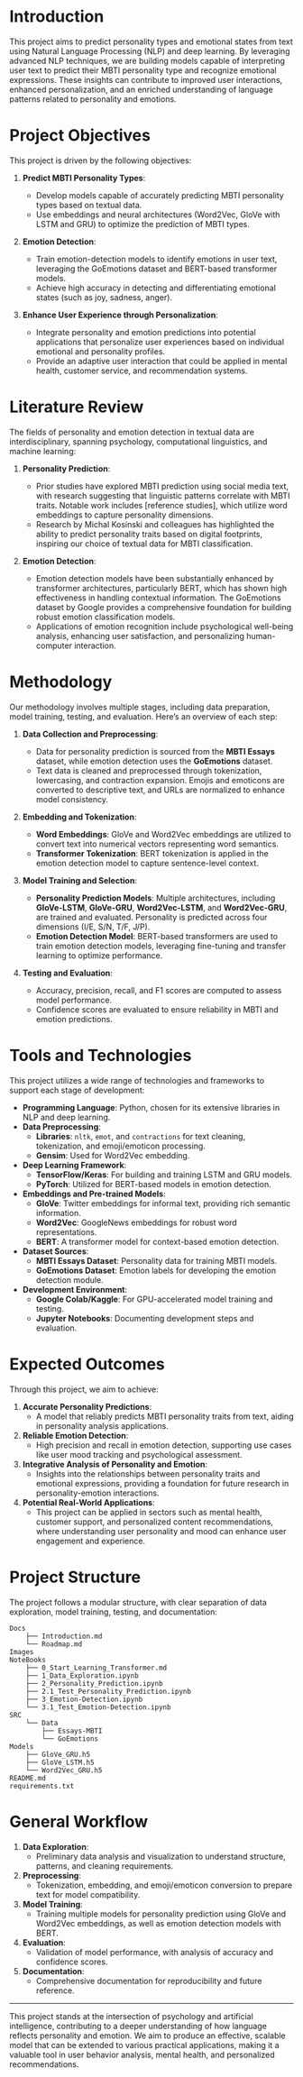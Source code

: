 # Introduction

This project aims to predict personality types and emotional states from text using Natural Language Processing (NLP) and deep learning. By leveraging advanced NLP techniques, we are building models capable of interpreting user text to predict their MBTI personality type and recognize emotional expressions. These insights can contribute to improved user interactions, enhanced personalization, and an enriched understanding of language patterns related to personality and emotions.

# Project Objectives

This project is driven by the following objectives:

1. **Predict MBTI Personality Types**:
    - Develop models capable of accurately predicting MBTI personality types based on textual data.
    - Use embeddings and neural architectures (Word2Vec, GloVe with LSTM and GRU) to optimize the prediction of MBTI types.

2. **Emotion Detection**:
    - Train emotion-detection models to identify emotions in user text, leveraging the GoEmotions dataset and BERT-based transformer models.
    - Achieve high accuracy in detecting and differentiating emotional states (such as joy, sadness, anger).

3. **Enhance User Experience through Personalization**:
    - Integrate personality and emotion predictions into potential applications that personalize user experiences based on individual emotional and personality profiles.
    - Provide an adaptive user interaction that could be applied in mental health, customer service, and recommendation systems.

# Literature Review

The fields of personality and emotion detection in textual data are interdisciplinary, spanning psychology, computational linguistics, and machine learning:

1. **Personality Prediction**:
    - Prior studies have explored MBTI prediction using social media text, with research suggesting that linguistic patterns correlate with MBTI traits. Notable work includes [reference studies], which utilize word embeddings to capture personality dimensions.
    - Research by Michal Kosinski and colleagues has highlighted the ability to predict personality traits based on digital footprints, inspiring our choice of textual data for MBTI classification.

2. **Emotion Detection**:
    - Emotion detection models have been substantially enhanced by transformer architectures, particularly BERT, which has shown high effectiveness in handling contextual information. The GoEmotions dataset by Google provides a comprehensive foundation for building robust emotion classification models.
    - Applications of emotion recognition include psychological well-being analysis, enhancing user satisfaction, and personalizing human-computer interaction.

# Methodology

Our methodology involves multiple stages, including data preparation, model training, testing, and evaluation. Here’s an overview of each step:

1. **Data Collection and Preprocessing**:
    - Data for personality prediction is sourced from the **MBTI Essays** dataset, while emotion detection uses the **GoEmotions** dataset.
    - Text data is cleaned and preprocessed through tokenization, lowercasing, and contraction expansion. Emojis and emoticons are converted to descriptive text, and URLs are normalized to enhance model consistency.

2. **Embedding and Tokenization**:
    - **Word Embeddings**: GloVe and Word2Vec embeddings are utilized to convert text into numerical vectors representing word semantics.
    - **Transformer Tokenization**: BERT tokenization is applied in the emotion detection model to capture sentence-level context.

3. **Model Training and Selection**:
    - **Personality Prediction Models**: Multiple architectures, including **GloVe-LSTM**, **GloVe-GRU**, **Word2Vec-LSTM**, and **Word2Vec-GRU**, are trained and evaluated. Personality is predicted across four dimensions (I/E, S/N, T/F, J/P).
    - **Emotion Detection Model**: BERT-based transformers are used to train emotion detection models, leveraging fine-tuning and transfer learning to optimize performance.

4. **Testing and Evaluation**:
    - Accuracy, precision, recall, and F1 scores are computed to assess model performance.
    - Confidence scores are evaluated to ensure reliability in MBTI and emotion predictions.

# Tools and Technologies

This project utilizes a wide range of technologies and frameworks to support each stage of development:

- **Programming Language**: Python, chosen for its extensive libraries in NLP and deep learning.
- **Data Preprocessing**:
    - **Libraries**: `nltk`, `emot`, and `contractions` for text cleaning, tokenization, and emoji/emoticon processing.
    - **Gensim**: Used for Word2Vec embedding.
- **Deep Learning Framework**: 
    - **TensorFlow/Keras**: For building and training LSTM and GRU models.
    - **PyTorch**: Utilized for BERT-based models in emotion detection.
- **Embeddings and Pre-trained Models**:
    - **GloVe**: Twitter embeddings for informal text, providing rich semantic information.
    - **Word2Vec**: GoogleNews embeddings for robust word representations.
    - **BERT**: A transformer model for context-based emotion detection.
- **Dataset Sources**:
    - **MBTI Essays Dataset**: Personality data for training MBTI models.
    - **GoEmotions Dataset**: Emotion labels for developing the emotion detection module.
- **Development Environment**: 
    - **Google Colab/Kaggle**: For GPU-accelerated model training and testing.
    - **Jupyter Notebooks**: Documenting development steps and evaluation.

# Expected Outcomes

Through this project, we aim to achieve:

1. **Accurate Personality Predictions**:
    - A model that reliably predicts MBTI personality traits from text, aiding in personality analysis applications.
2. **Reliable Emotion Detection**:
    - High precision and recall in emotion detection, supporting use cases like user mood tracking and psychological assessment.
3. **Integrative Analysis of Personality and Emotion**:
    - Insights into the relationships between personality traits and emotional expressions, providing a foundation for future research in personality-emotion interactions.
4. **Potential Real-World Applications**:
    - This project can be applied in sectors such as mental health, customer support, and personalized content recommendations, where understanding user personality and mood can enhance user engagement and experience.

# Project Structure

The project follows a modular structure, with clear separation of data exploration, model training, testing, and documentation:

```plaintext
Docs
    ├── Introduction.md
    └── Roadmap.md
Images
NoteBooks
    ├── 0_Start_Learning_Transformer.md
    ├── 1_Data_Exploration.ipynb
    ├── 2_Personality_Prediction.ipynb
    ├── 2.1_Test_Personality_Prediction.ipynb
    ├── 3_Emotion-Detection.ipynb
    └── 3.1_Test_Emotion-Detection.ipynb
SRC
    └── Data
        ├── Essays-MBTI
        └── GoEmotions
Models
    ├── GloVe_GRU.h5
    ├── GloVe_LSTM.h5
    └── Word2Vec_GRU.h5
README.md
requirements.txt
```

# General Workflow

1. **Data Exploration**:
   - Preliminary data analysis and visualization to understand structure, patterns, and cleaning requirements.
2. **Preprocessing**:
   - Tokenization, embedding, and emoji/emoticon conversion to prepare text for model compatibility.
3. **Model Training**:
   - Training multiple models for personality prediction using GloVe and Word2Vec embeddings, as well as emotion detection models with BERT.
4. **Evaluation**:
   - Validation of model performance, with analysis of accuracy and confidence scores.
5. **Documentation**:
   - Comprehensive documentation for reproducibility and future reference.

---

This project stands at the intersection of psychology and artificial intelligence, contributing to a deeper understanding of how language reflects personality and emotion. We aim to produce an effective, scalable model that can be extended to various practical applications, making it a valuable tool in user behavior analysis, mental health, and personalized recommendations.
